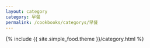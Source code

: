 ```yaml
---
layout: category
category: 早餐
permalink: /cookbooks/categorys/早餐
---
```

{% include {{ site.simple_food.theme }}/category.html %}